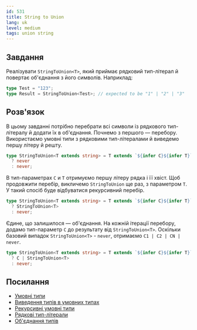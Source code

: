 ```yaml
---
id: 531
title: String to Union
lang: uk
level: medium
tags: union string
---
```


## Завдання

Реалізувати `StringToUnion<T>`, який приймає рядковий тип-літерал й повертає об'єднання з його символів.
Наприклад:

```typescript
type Test = "123";
type Result = StringToUnion<Test>; // expected to be "1" | "2" | "3"
```

## Розв'язок

В цьому завданні потрібно перебрати всі символи із рядкового тип-літералу й додати їх в об'єднання.
Почнемо з першого — перебору.
Використаємо умовні типи з рядковими тип-літералами й виведемо першу літеру й решту.

```typescript
type StringToUnion<T extends string> = T extends `${infer C}${infer T}`
  ? never
  : never;
```

В тип-параметрах `C` и `T` отримуємо першу літеру рядка і її хвіст.
Щоб продовжити перебір, викличемо `StringToUnion` ще раз, з параметром `T`.
У такий спосіб буде відбуватися рекурсивний перебір.

```typescript
type StringToUnion<T extends string> = T extends `${infer C}${infer T}`
  ? StringToUnion<T>
  : never;
```

Єдине, що залишилося — об'єднання.
На кожній ітерації перебору, додамо тип-параметр `C` до результату від `StringToUnion<T>`.
Оскільки базовий випадок `StringToUnion<T>` - `never`, отримаємо `C1 | C2 | CN | never`.

```typescript
type StringToUnion<T extends string> = T extends `${infer C}${infer T}`
  ? C | StringToUnion<T>
  : never;
```

## Посилання

- [Умовні типи](https://www.typescriptlang.org/docs/handbook/2/conditional-types.html)
- [Виведення типів в умовних типах](https://www.typescriptlang.org/docs/handbook/2/conditional-types.html#inferring-within-conditional-types)
- [Рекурсивні умовні типи](https://www.typescriptlang.org/docs/handbook/release-notes/typescript-4-1.html#recursive-conditional-types)
- [Рядкові тип-літерали](https://www.typescriptlang.org/docs/handbook/release-notes/typescript-4-1.html#template-literal-types)
- [Об'єднання типів](https://www.typescriptlang.org/docs/handbook/2/everyday-types.html#union-types)
